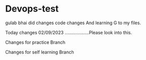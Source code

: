 # Devops-test
gulab bhai did changes code changes And learning G to my files.

Today  changes 02/09/2023 ...................Please look into this.

Changes for practice Branch

Changes for self learning Branch

